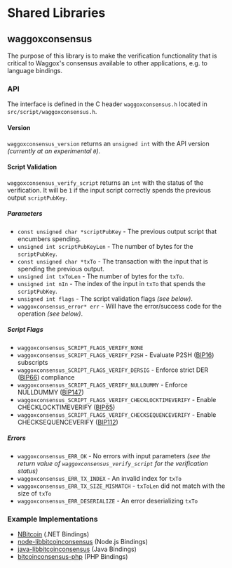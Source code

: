 Shared Libraries
================

## waggoxconsensus

The purpose of this library is to make the verification functionality that is critical to Waggox's consensus available to other applications, e.g. to language bindings.

### API

The interface is defined in the C header `waggoxconsensus.h` located in  `src/script/waggoxconsensus.h`.

#### Version

`waggoxconsensus_version` returns an `unsigned int` with the API version *(currently at an experimental `0`)*.

#### Script Validation

`waggoxconsensus_verify_script` returns an `int` with the status of the verification. It will be `1` if the input script correctly spends the previous output `scriptPubKey`.

##### Parameters
- `const unsigned char *scriptPubKey` - The previous output script that encumbers spending.
- `unsigned int scriptPubKeyLen` - The number of bytes for the `scriptPubKey`.
- `const unsigned char *txTo` - The transaction with the input that is spending the previous output.
- `unsigned int txToLen` - The number of bytes for the `txTo`.
- `unsigned int nIn` - The index of the input in `txTo` that spends the `scriptPubKey`.
- `unsigned int flags` - The script validation flags *(see below)*.
- `waggoxconsensus_error* err` - Will have the error/success code for the operation *(see below)*.

##### Script Flags
- `waggoxconsensus_SCRIPT_FLAGS_VERIFY_NONE`
- `waggoxconsensus_SCRIPT_FLAGS_VERIFY_P2SH` - Evaluate P2SH ([BIP16](https://github.com/bitcoin/bips/blob/master/bip-0016.mediawiki)) subscripts
- `waggoxconsensus_SCRIPT_FLAGS_VERIFY_DERSIG` - Enforce strict DER ([BIP66](https://github.com/bitcoin/bips/blob/master/bip-0066.mediawiki)) compliance
- `waggoxconsensus_SCRIPT_FLAGS_VERIFY_NULLDUMMY` - Enforce NULLDUMMY ([BIP147](https://github.com/bitcoin/bips/blob/master/bip-0147.mediawiki))
- `waggoxconsensus_SCRIPT_FLAGS_VERIFY_CHECKLOCKTIMEVERIFY` - Enable CHECKLOCKTIMEVERIFY ([BIP65](https://github.com/bitcoin/bips/blob/master/bip-0065.mediawiki))
- `waggoxconsensus_SCRIPT_FLAGS_VERIFY_CHECKSEQUENCEVERIFY` - Enable CHECKSEQUENCEVERIFY ([BIP112](https://github.com/bitcoin/bips/blob/master/bip-0112.mediawiki))

##### Errors
- `waggoxconsensus_ERR_OK` - No errors with input parameters *(see the return value of `waggoxconsensus_verify_script` for the verification status)*
- `waggoxconsensus_ERR_TX_INDEX` - An invalid index for `txTo`
- `waggoxconsensus_ERR_TX_SIZE_MISMATCH` - `txToLen` did not match with the size of `txTo`
- `waggoxconsensus_ERR_DESERIALIZE` - An error deserializing `txTo`

### Example Implementations
- [NBitcoin](https://github.com/NicolasDorier/NBitcoin/blob/master/NBitcoin/Script.cs#L814) (.NET Bindings)
- [node-libbitcoinconsensus](https://github.com/bitpay/node-libbitcoinconsensus) (Node.js Bindings)
- [java-libbitcoinconsensus](https://github.com/dexX7/java-libbitcoinconsensus) (Java Bindings)
- [bitcoinconsensus-php](https://github.com/Bit-Wasp/bitcoinconsensus-php) (PHP Bindings)
